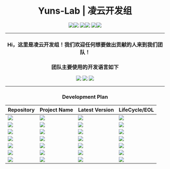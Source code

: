 <div align="center">

# Yuns-Lab | 凌云开发组

[![](https://img.shields.io/badge/B站-555555?style=for-the-badge)![](https://img.shields.io/badge/LingyunAwA−CN-00A1D6?style=for-the-badge)](https://space.bilibili.com/1615040823) [![](https://img.shields.io/badge/B站直播间-555555?style=for-the-badge)![](https://img.shields.io/badge/27726467-FF6699?style=for-the-badge)](https://live.bilibili.com/27726467) [![](https://img.shields.io/badge/Oopz%20语音域-555555?style=for-the-badge)![](https://img.shields.io/badge/398340029-111111?style=for-the-badge)](https://oopz.cn/i/UbeRjJ)

---

### Hi，这里是凌云开发组！我们欢迎任何想要做出贡献的人来到我们团队！

### 团队主要使用的开发语言如下

![](https://img.shields.io/badge/JavaScript-F0DB4F?style=for-the-badge) ![](https://img.shields.io/badge/Vue-42B883?style=for-the-badge) ![](https://img.shields.io/badge/Python-3872A3?style=for-the-badge)

---

### Development Plan

| Repository | Project Name | Latest Version | LifeCycle/EOL |
| ---------- | ------------ | -------------- | ------------- |
| [![](https://img.shields.io/badge/Yuns&minus;Lab&#47;MST−Frontend-DA203E?style=for-the-badge)](https://github.com/Yuns-Lab/MST-Frontend) | [![](https://img.shields.io/badge/MST%20(前端)-FE7D37?style=for-the-badge)](https://github.com/Yuns-Lab/MST-Frontend) | [![](https://img.shields.io/badge/v0.1.0−Beta-3FB950?style=for-the-badge)](https://github.com/Yuns-Lab/MST-Frontend/releases/tag/v1.0.1-beta) | ![](https://img.shields.io/badge/LTS%20Version-0051FF?style=for-the-badge) |
| [![](https://img.shields.io/badge/Yuns&minus;Lab&#47;MST&minus;Server-DA203E?style=for-the-badge)](https://github.com/Yuns-Lab/MST-Server) | [![](https://img.shields.io/badge/MST%20(后端)-FE7D37?style=for-the-badge)](https://github.com/Yuns-Lab/MST-Server) | [![](https://img.shields.io/badge/v0.1.0−Beta-3FB950?style=for-the-badge)](https://github.com/Yuns-Lab/MST-Server/releases/tag/v1.0.1-beta) | ![](https://img.shields.io/badge/LTS%20Version-0051FF?style=for-the-badge) |
| [![](https://img.shields.io/badge/Yuns&minus;Lab&#47;YMCL-DA203E?style=for-the-badge)](https://github.com/Yuns-Lab/YMCL) | [![](https://img.shields.io/badge/Yun%20MC%20客户端启动器-FE7D37?style=for-the-badge)](https://github.com/Yuns-Lab/YMCL) | ![](https://img.shields.io/badge/NULL-D9634D?style=for-the-badge) |![](https://img.shields.io/badge/NULL-D9634D?style=for-the-badge) |
| [![](https://img.shields.io/badge/Yuns&minus;Lab&#47;YMSL-DA203E?style=for-the-badge)](https://github.com/Yuns-Lab/YMSL) | [![](https://img.shields.io/badge/Yun%20MC%20服务端启动器-FE7D37?style=for-the-badge)](https://github.com/Yuns-Lab/YMSL) | ![](https://img.shields.io/badge/Alpha%20v0.1.0-2481CC?style=for-the-badge) |![](https://img.shields.io/badge/LTS%20Version-0051FF?style=for-the-badge) |
| [![](https://img.shields.io/badge/Yuns&minus;Lab&#47;MCCManager-DA203E?style=for-the-badge)](https://github.com/Yuns-Lab/MCCManager) | [![](https://img.shields.io/badge/MCCManager-FE7D37?style=for-the-badge)](https://github.com/Yuns-Lab/MCCManager) | [![](https://img.shields.io/badge/CI&minus;20b7966-2481CC?style=for-the-badge)](https://github.com/Yuns-Lab/MCCManager/actions/runs/9518301934) | ![](https://img.shields.io/badge/LTS%20Version-0051FF?style=for-the-badge) |
| [![](https://img.shields.io/badge/Yuns&minus;Lab&#47;YunSchedule-DA203E?style=for-the-badge)](https://github.com/Yuns-Lab/YunSchedule) | [![](https://img.shields.io/badge/YunSchedule-FE7D37?style=for-the-badge)](https://github.com/Yuns-Lab/YunSchedule) | ![](https://img.shields.io/badge/NULL-D9634D?style=for-the-badge) |![](https://img.shields.io/badge/NULL-D9634D?style=for-the-badge) |
| [![](https://img.shields.io/badge/Yuns&minus;Lab&#47;YunSchedule-DA203E?style=for-the-badge)](https://github.com/Yuns-Lab/MCMsLogin-Python) | [![](https://img.shields.io/badge/MC%20微软登录%20Python%20类库-FE7D37?style=for-the-badge)](https://github.com/Yuns-Lab/MCMsLogin-Python) | [![](https://img.shields.io/badge/@9680c14-3FB950?style=for-the-badge)](https://github.com/Yuns-Lab/MCMsLogin-Python/tree/9680c14) | ![](https://img.shields.io/badge/May%209,%202024-2C00BC?style=for-the-badge) |

</div>

